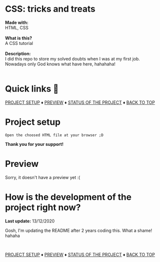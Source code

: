 # CSS: tricks and treats

<b>Made with:</b><br/>
HTML, CSS
<br/><br/>
<b>What is this?</b><br/>
A CSS tutorial
<br/><br/>
<b>Description:</b><br/>
I did this repo to store my solved doubts when I was at my first job. Nowadays only God knows what have here, hahahaha!
<br/><br/>
# Quick links &#128150;
<div>
  
[PROJECT SETUP](#Project-setup) &diams; [PREVIEW](#Preview) &diams; [STATUS OF THE PROJECT](#How-is-the-development-of-the-project-right-now) &diams; [BACK TO TOP](#CSS-tricks-&-treats)

<div>

# Project setup
```
Open the choosed HTML file at your browser ;D
```

<b>Thank you for your support!</b>

# Preview
Sorry, it doesn't have a preview yet :(
<!-- <img src="overview.png" alt="Add your img here" /> -->


# How is the development of the project right now?
<b>Last update:</b> 13/12/2020

Gosh, I'm updating the README after 2 years coding this. What a shame! hahaha

<br/>

<div>
  
[PROJECT SETUP](#Project-setup) &diams; [PREVIEW](#Preview) &diams; [STATUS OF THE PROJECT](#How-is-the-development-of-the-project-right-now) &diams; [BACK TO TOP](#CSS-tricks-and-treats)

<div>